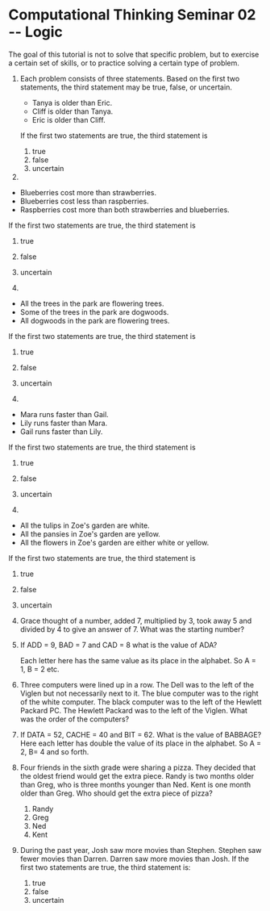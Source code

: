 # Computational Thinking Seminar 02 -- Logic

 The goal of this tutorial is not to solve that specific problem, but to exercise a certain set of skills, or to practice solving a certain type of problem. 

1. Each problem consists of three statements. Based on the first two statements, the third statement may be true, false, or uncertain.

   - Tanya is older than Eric.
   - Cliff is older than Tanya.
   - Eric is older than Cliff.

   If the first two statements are true, the third statement is

   1. true
   2. false
   3. uncertain 

2. 

   - Blueberries cost more than strawberries.
   - Blueberries cost less than raspberries.
   - Raspberries cost more than both strawberries and blueberries.

   If the first two statements are true, the third statement is

   1. true
   2. false
   3. uncertain

3. 

   - All the trees in the park are flowering trees.
   - Some of the trees in the park are dogwoods.
   - All dogwoods in the park are flowering trees.

   If the first two statements are true, the third statement is

   1. true
   2. false
   3. uncertain 

4. 

   - Mara runs faster than Gail.
   - Lily runs faster than Mara.
   - Gail runs faster than Lily.

   If the first two statements are true, the third statement is

   1. true
   2. false
   3. uncertain

5. 

   - All the tulips in Zoe's garden are white.
   - All the pansies in Zoe's garden are yellow.
   - All the flowers in Zoe's garden are either white or  yellow.

   If the first two statements are true, the third statement is

   1. true
   2. false
   3. uncertain

6. Grace thought of a number, added 7, multiplied by 3, took away 5 and divided by 4 to give an answer of 7. What was the starting number?

7. If ADD = 9, BAD = 7 and CAD = 8 what is the value of ADA?

   Each letter here has the same value as its place in the alphabet. So A = 1, B = 2 etc.

8. Three computers were lined up in a row. The Dell was to the left of the Viglen but not necessarily next to it. The blue computer was to the right of the white computer. The black computer was to the left of the Hewlett Packard PC. The Hewlett Packard was to the left of the Viglen. What was the order of the computers?
9. If DATA = 52, CACHE = 40 and BIT = 62. What is the value of BABBAGE? Here each letter has double the value of its place in the alphabet. So A = 2, B= 4 and so forth.
10. Four friends in the sixth grade were sharing a pizza. They decided that the oldest friend would get the extra piece. Randy is two months older than Greg, who is three months younger than Ned. Kent is one month older than Greg. Who should get the extra piece of pizza?
    1. Randy
    2. Greg
    3. Ned
    4. Kent
11. During the past year, Josh saw more movies than Stephen. Stephen saw fewer movies than Darren. Darren saw more movies than Josh. If the first two statements are true, the third statement is: 
    1. true
    2. false
    3. uncertain